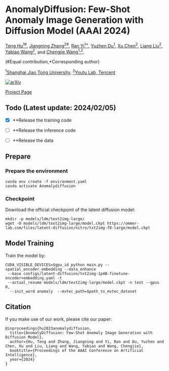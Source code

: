 # AnomalyDiffusion: Few-Shot Anomaly Image Generation with Diffusion Model (AAAI 2024)


<!-- <br> -->
[Teng Hu<sup>1#</sup>](https://sjtuplayer.github.io/), [Jiangning Zhang<sup>2#</sup>](https://zhangzjn.github.io/),  [Ran Yi<sup>1*</sup>](https://yiranran.github.io/), [Yuzhen Du<sup>1</sup>](https://github.com/YuzhenD),  [Xu Chen<sup>2</sup>](https://scholar.google.com/citations?hl=zh-CN&user=1621dVIAAAAJ), [Liang Liu<sup>2</sup>](https://scholar.google.com/citations?hl=zh-CN&user=Kkg3IPMAAAAJ), [Yabiao Wang<sup>2</sup>](https://scholar.google.com/citations?hl=zh-CN&user=xiK4nFUAAAAJ), and [Chengjie Wang<sup>1,2</sup>](https://scholar.google.com/citations?hl=zh-CN&user=fqte5H4AAAAJ).
<!-- <br> -->

(#Equal contribution,*Corresponding author)

[<sup>1</sup>Shanghai Jiao Tong University](https://www.sjtu.edu.cn/), 
[<sup>2</sup>Youtu Lab, Tencent](https://open.youtu.qq.com/#/open)

[![arXiv](https://img.shields.io/badge/arXiv-2312.05767-b31b1b.svg)](https://arxiv.org/abs/2312.05767)

[Project Page](https://sjtuplayer.github.io/anomalydiffusion-page/)



## Todo (Latest update: 2024/02/05)
- [x] **Release the training code
- [ ] **Release the inference code
- [ ] **Release the data


## Prepare

### Prepare the environment
```
conda env create -f environment.yaml
conda activate Anomalydiffusion
```


### Checkpoint

Download the official checkpoint of the latent diffusion model:
```
mkdir -p models/ldm/text2img-large/
wget -O models/ldm/text2img-large/model.ckpt https://ommer-lab.com/files/latent-diffusion/nitro/txt2img-f8-large/model.ckpt
```

## Model Training

Train the model by:

```
CUDA_VISIBLE_DEVICES=$gpu_id python main.py --spatial_encoder_embedding --data_enhance
 --base configs/latent-diffusion/txt2img-1p4B-finetune-encoder+embedding.yaml -t 
 --actual_resume models/ldm/text2img-large/model.ckpt -n test --gpus 0, 
  --init_word anomaly  --mvtec_path=$path_to_mvtec_dataset

```

## Citation

If you make use of our work, please cite our paper:

```
@inproceedings{hu2023anomalydiffusion,
  title={AnomalyDiffusion: Few-Shot Anomaly Image Generation with Diffusion Model},
  author={Hu, Teng and Zhang, Jiangning and Yi, Ran and Du, Yuzhen and Chen, Xu and Liu, Liang and Wang, Yabiao and Wang, Chengjie},
  booktitle={Proceedings of the AAAI Conference on Artificial Intelligence},
  year={2024}
}
```
